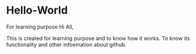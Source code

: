 # Hello-World
For learning purpose 
Hi All,

This is created for learning purpose and to know how it works.
To know its functionality and other infoemation about github.
